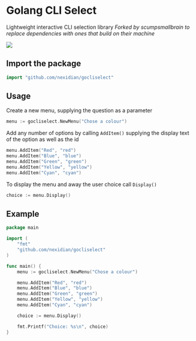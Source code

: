 # Golang CLI Select
Lightweight interactive CLI selection library
*Forked by scumpsmallbrain to replace dependencies with ones that build on their machine*

![](https://media.giphy.com/media/Nmc3muJhaCfPe2LWd9/giphy.gif)


## Import the package
```go
import "github.com/nexidian/gocliselect"
```

## Usage
Create a new menu, supplying the question as a parameter

```go
menu := gocliselect.NewMenu("Chose a colour")
```

Add any number of options by calling `AddItem()` supplying the display text of the option
as well as the id
```go
menu.AddItem("Red", "red")
menu.AddItem("Blue", "blue")
menu.AddItem("Green", "green")
menu.AddItem("Yellow", "yellow")
menu.AddItem("Cyan", "cyan")
```

To display the menu and away the user choice call `Display()`

```go
choice := menu.Display()
```

## Example
```go
package main

import (
    "fmt"
    "github.com/nexidian/gocliselect"
)

func main() {
    menu := gocliselect.NewMenu("Chose a colour")

    menu.AddItem("Red", "red")
    menu.AddItem("Blue", "blue")
    menu.AddItem("Green", "green")
    menu.AddItem("Yellow", "yellow")
    menu.AddItem("Cyan", "cyan")

    choice := menu.Display()

    fmt.Printf("Choice: %s\n", choice)
}
```
